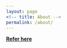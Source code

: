 ```yaml
---
layout: page
<!-- title: About -->
permalink: /about/
---
```


**[Refer here](https://persagen.com/about/people.html)**
